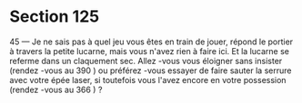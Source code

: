 # Section 125

45
— Je ne sais pas à quel jeu vous êtes en train de jouer, répond le
portier à travers la petite lucarne, mais vous n'avez rien à faire
ici.
Et la lucarne se referme dans un claquement sec. Allez -vous vous
éloigner sans  insister (rendez -vous au 390 ) ou préférez -vous
essayer de faire sauter la serrure avec votre épée laser, si
toutefois vous l'avez encore en votre possession (rendez -vous au
366 ) ?